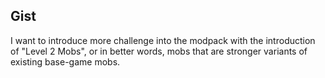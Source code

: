 ## Gist
I want to introduce more challenge into the modpack with the introduction of "Level 2 Mobs", or in better words, mobs that are stronger variants of existing base-game mobs.
